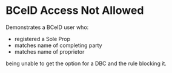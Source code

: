 # BCeID Access Not Allowed

Demonstrates a BCeID user who:
- registered a Sole Prop
- matches name of completing party
- matches name of proprietor

being unable to get the option for a DBC and the rule blocking it.